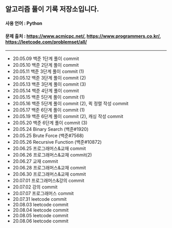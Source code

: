 ## 알고리즘 풀이 기록 저장소입니다.
#### 사용 언어 : Python
#### 문제 출처 : https://www.acmicpc.net/, https://www.programmers.co.kr/, https://leetcode.com/problemset/all/

* * *

- 20.05.09 백준 1단계 풀이 commit
- 20.05.10 백준 2단계 풀이 commit
- 20.05.11 백준 3단계 풀이 commit (1)
- 20.05.12 백준 3단계 풀이 commit (2)
- 20.05.13 백준 3단계 풀이 commit (3)
- 20.05.14 백준 4단계 풀이 commit
- 20.05.15 백준 5단계 풀이 commit (1)
- 20.05.16 백준 5단계 풀이 commit (2), 퀵 정렬 작성 commit
- 20.05.17 백준 6단계 풀이 commit (1)
- 20.05.19 백준 6단계 풀이 commit (2), 캐싱 작성 commit
- 20.05.20 백준 6단계 풀이 commit (3)
- 20.05.24 Binary Search (백준#1920)
- 20.05.25 Brute Force (백준#7568)
- 20.05.26 Recursive Function (백준#10872)
- 20.06.25 프로그래머스&교재 commit
- 20.06.26 프로그래머스&교재 commit(2)
- 20.06.27 교재 commit
- 20.06.28 프로그래머스&교재 commit
- 20.06.30 프로그래머스&교재 commit
- 20.07.01 프로그래머스&강의 commit
- 20.07.02 강의 commit
- 20.07.07 프로그래머스 commit
- 20.07.31 leetcode commit
- 20.08.03 leetcode commit
- 20.08.04 leetcode commit
- 20.08.05 leetcode commit
- 20.08.06 leetcode commit